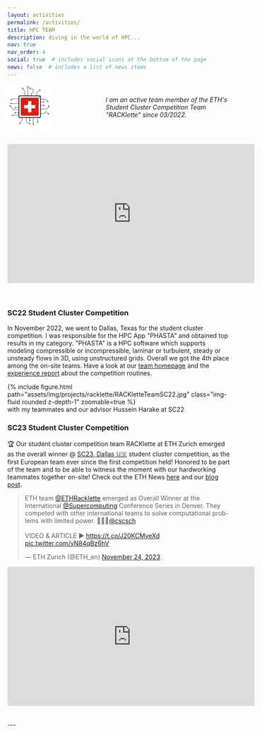 ```yaml
---
layout: activities
permalink: /activities/
title: HPC TEAM
description: diving in the world of HPC...
nav: true
nav_order: 4
social: true  # includes social icons at the bottom of the page
news: false  # includes a list of news items
---
```


<div class="container" style="display: flex; align-items: center;">
    <a href="https://racklette.ethz.ch/">
        <img src="/assets/img/projects/racklette/rackletteLogoNoText.png" alt="team logo" style="width: 50%; height: auto;">
    </a>
    <em style="margin-left: 20px;">
        I am an active team member of the ETH's Student Cluster Competition Team "RACKlette" since 03/2022.
    </em>
</div>

<br>

<p align="center"><iframe width="560" height="315" src="https://www.youtube.com/embed/_kLoJ-LvxHg" frameborder="0" allow="accelerometer; autoplay; clipboard-write; encrypted-media; gyroscope; picture-in-picture" allowfullscreen></iframe></p>

<br>

### SC22 Student Cluster Competition

In November 2022, we went to Dallas, Texas for the student cluster competition. I was responsible for the HPC App "PHASTA" and obtained top results in my category. "PHASTA" is a HPC software which supports modeling compressible or incompressible, laminar or turbulent, steady or unsteady flows in 3D, using unstructured grids. Overall we got the 4th place among the on-site teams. Have a look at our [team homepage](https://studentclustercompetition.us/2022/Teams/RACKlette/index.html) and the [experience report](https://racklette.ethz.ch/blog/experience-report-on-sc22) about the competition routines.

<div class="row mt-3">
    <div class="col-sm mt-3 mt-md-0">
        {% include figure.html path="assets/img/projects/racklette/RACKletteTeamSC22.jpg" class="img-fluid rounded z-depth-1" zoomable=true %}
    </div>
</div>
<div class="caption">
with my teammates and our advisor Hussein Harake at SC22
</div>

### SC23 Student Cluster Competition

🏆 Our student cluster competition team RACKlette at ETH Zurich emerged as the overall winner @ [SC23, Dallas 🇺🇸](https://sc23.supercomputing.org/) student cluster competition, as the first European team ever since the first competition held! Honored to be part of the team and to be able to witness the moment with our hardworking teammates together on-site! Check out the ETH News [here](https://ethz.ch/en/the-eth-zurich/portrait/latest-honours-and-prizes/2023/11/eth-team-racklette-wins-international-competition.html) and our [blog post](https://racklette.ethz.ch/blog/racklette-at-sc23).

<blockquote class="twitter-tweet tw-align-center"><p lang="en" dir="ltr">ETH team <a href="https://twitter.com/ETHRacklette?ref_src=twsrc%5Etfw">@ETHRacklette</a> emerged as Overall Winner at the International <a href="https://twitter.com/Supercomputing?ref_src=twsrc%5Etfw">@Supercomputing</a> Conference Series in Denver. They competed with other international teams to solve computational problems with limited power. 🥇👩‍💻<a href="https://twitter.com/cscsch?ref_src=twsrc%5Etfw">@cscsch</a><br><br>VIDEO &amp; ARTICLE ▶ <a href="https://t.co/J20KCMyeXd">https://t.co/J20KCMyeXd</a> <a href="https://t.co/yN84qBz6hV">pic.twitter.com/yN84qBz6hV</a></p>&mdash; ETH Zurich (@ETH_en) <a href="https://twitter.com/ETH_en/status/1727982908307038574?ref_src=twsrc%5Etfw">November 24, 2023</a></blockquote> <script async src="https://platform.twitter.com/widgets.js" charset="utf-8"></script>

<p align="center"><iframe width="560" height="315" src="https://www.youtube.com/embed/BoXLL56DGZA?si=OR-Db80VYq5dMEhQ" title="YouTube video player" frameborder="0" allow="accelerometer; autoplay; clipboard-write; encrypted-media; gyroscope; picture-in-picture; web-share" allowfullscreen></iframe></p>

<br>
---